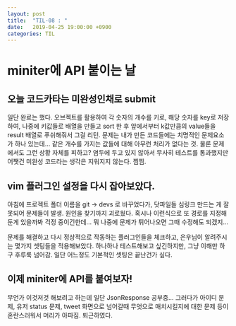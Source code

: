 ```yaml
---
layout: post
title:  "TIL-08 : "
date:   2019-04-25 19:00:00 +0900
categories: TIL
---
```



# miniter에 API 붙이는 날

## 오늘 코드카타는 미완성인채로 submit

일단 완료는 했다. 오브젝트를 활용하여 각 숫자의 개수를 키로, 해당 숫자를 key로 저장하여, 나중에 키값들로 배열을 만들고 sort 한 후 앞에서부터 k값만큼의 value들을 result 배열로 푸쉬해줘서 그걸 리턴.
문제는 내가 만든 코드들에는 치명적인 문제요소가 하나 있는데... 같은 개수를 가지는 값들에 대해 아무런 처리가 없다는 것. 물론 문제에서도 그런 상황 자체를 피하고? 염두에 두고 있지 않아서 무사히 테스트를 통과했지만 어쨋건 미완성 코드라는 생각은 지워지지 않는다. 찜찜.


## vim 플러그인 설정을 다시 잡아보았다.

아침에 프로젝트 폴더 이름을 git -> devs 로 바꾸었다가, 닷파일들 심링크 만드는 게 잘못되어 문제들이 발생. 원인을 찾기까지 괴로웠다. 혹시나 이런식으로 또 경로를 지정해둔게 있을까봐 걱정 중이긴한데... 뭐 나중에 문제가 튀어나오면 그때 수정해도 되겠지...

문제를 해결하고 다시 정상적으로 작동하는 플러그인들을 체크하고, 은우님이 알려주시는 몇가지 셋팅들을 적용해보았다. 하나하나 테스트해보고 싶긴하지만, 그냥 이해만 하구 후루룩 넘어감. 일단 어느정도 기본적인 셋팅은 끝난건가 싶다.


## 이제 miniter에 API를 붙여보자!

무언가 이것저것 해보려고 하는데 일단 JsonResponse 공부중... 그러다가 아이디 문제, 유저 status 문제, tweet 화면으로 넘어갈때 무엇으로 매치시킬지에 대한 문제 등이 혼란스러워서 머리가 아파짐. 퇴근하였다.



